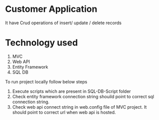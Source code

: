 # Customer Application
It have Crud operations of insert/ update / delete records

# Technology used
1) MVC 
2) Web API
3) Entity Framework 
4) SQL DB

To run project locally follow below steps
1) Execute scripts which are present in SQL-DB-Script folder
2) Check entity framework connection string shouild point to correct sql connection string.
3) Check web api connect string in web.config file of MVC project. It should point to correct url when web api is hosted.  


